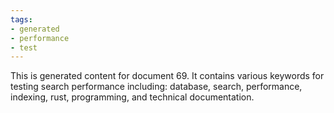```yaml
---
tags:
- generated
- performance
- test
---
```

This is generated content for document 69. It contains various keywords for testing search performance including: database, search, performance, indexing, rust, programming, and technical documentation.